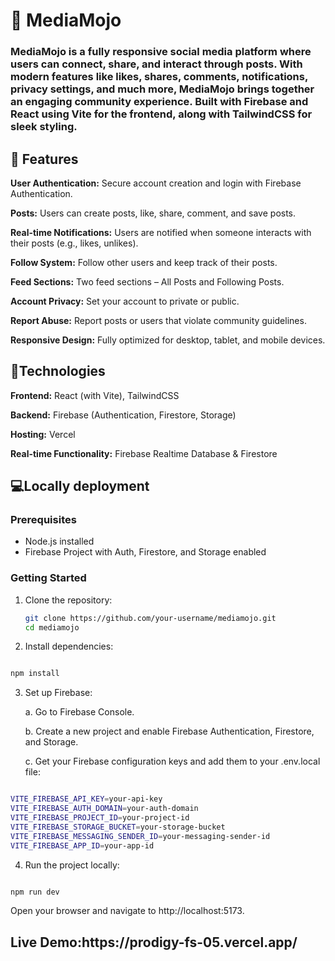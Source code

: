 <h1>🌟 MediaMojo</h1>
<h3>MediaMojo is a fully responsive social media platform where users can connect, share, and interact through posts. With modern features like likes, shares, comments, notifications, privacy settings, and much more, MediaMojo brings together an engaging community experience. Built with Firebase and React using Vite for the frontend, along with TailwindCSS for sleek styling.</h3>


## 🎯 Features
**User Authentication:** Secure account creation and login with Firebase Authentication.

**Posts:** Users can create posts, like, share, comment, and save posts.

**Real-time Notifications:** Users are notified when someone interacts with their posts (e.g., likes, unlikes).

**Follow System:** Follow other users and keep track of their posts.

**Feed Sections:** Two feed sections – All Posts and Following Posts.

**Account Privacy:** Set your account to private or public.

**Report Abuse:** Report posts or users that violate community guidelines.

**Responsive Design:** Fully optimized for desktop, tablet, and mobile devices.



## 🚀Technologies
**Frontend:** React (with Vite), TailwindCSS

**Backend:** Firebase (Authentication, Firestore, Storage)

**Hosting:** Vercel

**Real-time Functionality:** Firebase Realtime Database & Firestore




## 💻Locally deployment

### Prerequisites

- Node.js installed
- Firebase Project with Auth, Firestore, and Storage enabled

### Getting Started

1. Clone the repository:

   ```bash
   git clone https://github.com/your-username/mediamojo.git
   cd mediamojo
   ```
2. Install dependencies:

```bash

npm install
```



3. Set up Firebase:

    a. Go to Firebase Console.

    b. Create a new project and enable Firebase Authentication, Firestore, and Storage.

    c. Get your Firebase configuration keys and add them to your .env.local file:


```bash

VITE_FIREBASE_API_KEY=your-api-key
VITE_FIREBASE_AUTH_DOMAIN=your-auth-domain
VITE_FIREBASE_PROJECT_ID=your-project-id
VITE_FIREBASE_STORAGE_BUCKET=your-storage-bucket
VITE_FIREBASE_MESSAGING_SENDER_ID=your-messaging-sender-id
VITE_FIREBASE_APP_ID=your-app-id
```


4. Run the project locally:

```bash

npm run dev
```

Open your browser and navigate to http://localhost:5173.


<h2>Live Demo:https://prodigy-fs-05.vercel.app/</h2>
